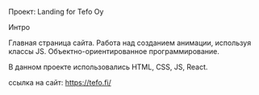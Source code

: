 Проект: Landing for Tefo Oy

Интро

Главная страница сайта. Работа над созданием анимации, используя классы JS. Объектно-ориентированное программирование.

В данном проекте использовались HTML, CSS, JS, React.

ссылка на сайт: https://tefo.fi/

